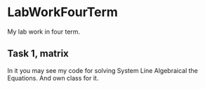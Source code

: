 # LabWorkFourTerm
My lab work in four term.
## Task 1, matrix
In it you may see my code for solving System Line Algebraical the Equations.
And own class for it.
